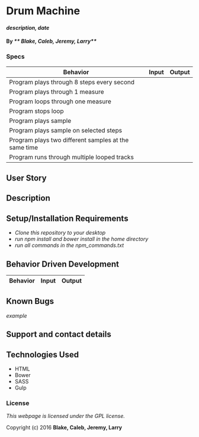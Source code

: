 # Drum Machine

#### _description, date_

#### By _** Blake, Caleb, Jeremy, Larry**_

### Specs
| Behavior                                             | Input | Output |
|------------------------------------------------------|-------|--------|
| Program plays through 8 steps every second           |       |        |
| Program plays through 1 measure                      |       |        |
| Program loops through one measure                    |       |        |
| Program stops loop                                   |       |        |
| Program plays sample                                 |       |        |
| Program plays sample on selected steps               |       |        |
| Program plays two different samples at the same time |       |        |
| Program runs through multiple looped tracks          |       |        |

## User Story

## Description

## Setup/Installation Requirements

* _Clone this repository to your desktop_
* _run npm install and bower install in the home directory_
* _run all commands in the npm_commands.txt_

## Behavior Driven Development

|Behavior|Input|Output|
|--------|:---:|-----:|

## Known Bugs

_example_

## Support and contact details


## Technologies Used

* HTML
* Bower
* SASS
* Gulp

### License

*This webpage is licensed under the GPL license.*

Copyright (c) 2016 **Blake, Caleb, Jeremy, Larry**
